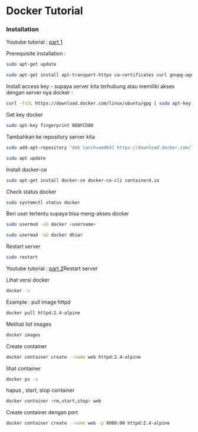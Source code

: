 # Docker Tutorial
### Installation
Youtube tutorial : [part 1](https://www.youtube.com/watch?v=9fWvbqth2NU)

Prerequisite installation :
```sh
sudo apt-get update

sudo apt-get install apt-transport-https ca-certificates curl gnupg-agent software-properties-common 

```

Install access key - supaya server kita terhubung atau memiliki akses dengan server nya docker : 
```bash
curl -fsSL https://download.docker.com/linux/ubuntu/gpg | sudo apt-key add -
```

Get key docker
```bash
sudo apt-key fingerprint 0EBFCD88
```

Tambahkan ke repository server kita
```bash
sudo add-apt-repository "deb [arch=amd64] https://download.docker.com/linux/ubuntu $(lsb_release -cs) stable"

sudo apt update
```

Install docker-ce
```bash
sudo apt-get install docker-ce docker-ce-cli containerd.io
```

Check status docker
```bash
sudo systemctl status docker
```

Beri user tertentu supaya bisa meng-akses docker
```bash
sudo usermod -aG docker <username>

sudo usermod -aG docker dhiar
```

Restart server
```bash
sudo restart
```

Youtube tutorial : [part 2](https://www.youtube.com/watch?v=aM4DPvhFBjc)Restart server

Lihat versi docker
```bash
docker -v
```

Example : pull image httpd
```bash
docker pull httpd:2.4-alpine
```

Melihat list images
```bash
docker images
```

Create container
```bash
docker container create --name web httpd:2.4-alpine
```

lihat container
```bash
docker ps -a
```

hapus , start, stop container
```bash
docker container <rm,start,stop> web
```

Create container dengan port
```bash
docker container create --name web -p 8080:80 httpd:2.4-alpine
```